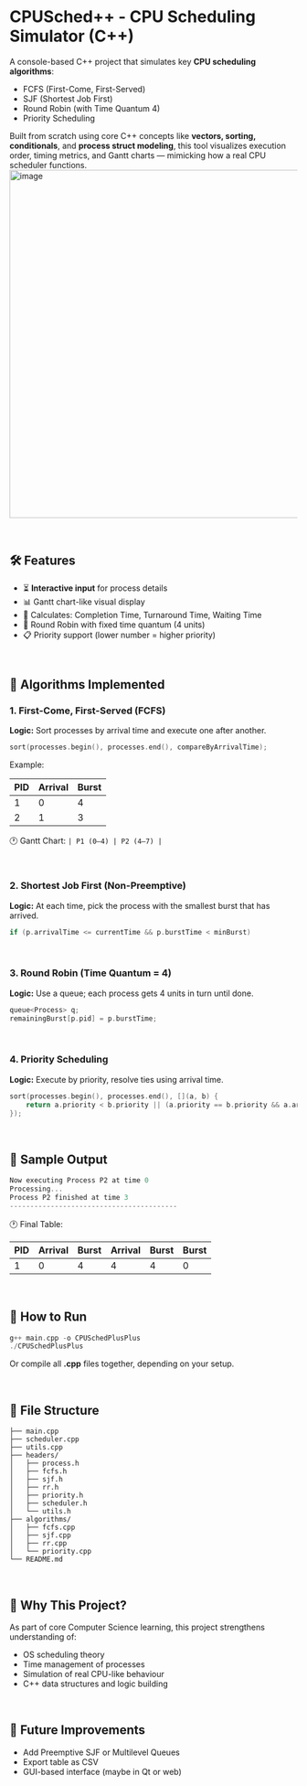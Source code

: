 # CPUSched++ - CPU Scheduling Simulator (C++)

A console-based C++ project that simulates key **CPU scheduling algorithms**:  
- FCFS (First-Come, First-Served)  
- SJF (Shortest Job First)  
- Round Robin (with Time Quantum 4)  
- Priority Scheduling  

Built from scratch using core C++ concepts like **vectors, sorting, conditionals**, and **process struct modeling**, this tool visualizes execution order, timing metrics, and Gantt charts — mimicking how a real CPU scheduler functions.
<img width="1048" height="609" alt="image" src="https://github.com/user-attachments/assets/3e11a047-75ee-4ab2-a6b4-d6868406a2de" />


<br/>

## 🛠️ Features

- ⏳ **Interactive input** for process details
- 📊 Gantt chart-like visual display
- 🧮 Calculates: Completion Time, Turnaround Time, Waiting Time
- 🔁 Round Robin with fixed time quantum (4 units)
- 📋 Priority support (lower number = higher priority)

<br/>

## 🚀 Algorithms Implemented

### 1. First-Come, First-Served (FCFS)
**Logic:** Sort processes by arrival time and execute one after another.

```cpp
sort(processes.begin(), processes.end(), compareByArrivalTime);
```
Example:

| PID | Arrival | Burst |
|-----|---------|-------|
| 1   | 0       | 4     |
| 2   | 1       | 3     |

🕐 Gantt Chart: `| P1 (0–4) | P2 (4–7) |`

<br/>

### 2. Shortest Job First (Non-Preemptive)
**Logic:**  At each time, pick the process with the smallest burst that has arrived.

```cpp
if (p.arrivalTime <= currentTime && p.burstTime < minBurst)
```
<br/>

### 3. Round Robin (Time Quantum = 4)
**Logic:**  Use a queue; each process gets 4 units in turn until done.
```cpp
queue<Process> q;
remainingBurst[p.pid] = p.burstTime;
```
<br/>

### 4. Priority Scheduling
**Logic:**  Execute by priority, resolve ties using arrival time.
```cpp
sort(processes.begin(), processes.end(), [](a, b) {
    return a.priority < b.priority || (a.priority == b.priority && a.arrivalTime < b.arrivalTime);
});
```
<br/>

## 📸 Sample Output
```cpp
Now executing Process P2 at time 0
Processing...
Process P2 finished at time 3
-----------------------------------------
```

🕐 Final Table:

| PID | Arrival | Burst | Arrival | Burst | Burst |
|-----|---------|-------| --------|-------|-------|
| 1   | 0       | 4     |  4      | 4     | 0     |

<br/>

## 🔧 How to Run
```cpp
g++ main.cpp -o CPUSchedPlusPlus
./CPUSchedPlusPlus
```
Or compile all **.cpp** files together, depending on your setup.

<br/>

## 📁 File Structure
```
├── main.cpp
├── scheduler.cpp
├── utils.cpp
├── headers/
│   ├── process.h
│   ├── fcfs.h
│   ├── sjf.h
│   ├── rr.h
│   ├── priority.h
│   ├── scheduler.h
│   └── utils.h
├── algorithms/
│   ├── fcfs.cpp
│   ├── sjf.cpp
│   ├── rr.cpp
│   └── priority.cpp
└── README.md
```

<br/>

## 🧠 Why This Project?
As part of core Computer Science learning, this project strengthens understanding of:
- OS scheduling theory
- Time management of processes
- Simulation of real CPU-like behaviour
- C++ data structures and logic building

<br/>

## 🏁 Future Improvements
- Add Preemptive SJF or Multilevel Queues
- Export table as CSV
- GUI-based interface (maybe in Qt or web)



